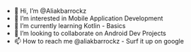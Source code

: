 - 👋 Hi, I’m @Aliakbarrockz
- 👀 I’m interested in Mobile Application Development
- 🌱 I’m currently learning Kotlin - Basics
- 💞️ I’m looking to collaborate on Android Dev Projects
- 📫 How to reach me @aliakbarrockz - Surf it up on google

<!---
Aliakbarrockz/Aliakbarrockz is a ✨ special ✨ repository because its `README.md` (this file) appears on your GitHub profile.
You can click the Preview link to take a look at your changes.
--->
